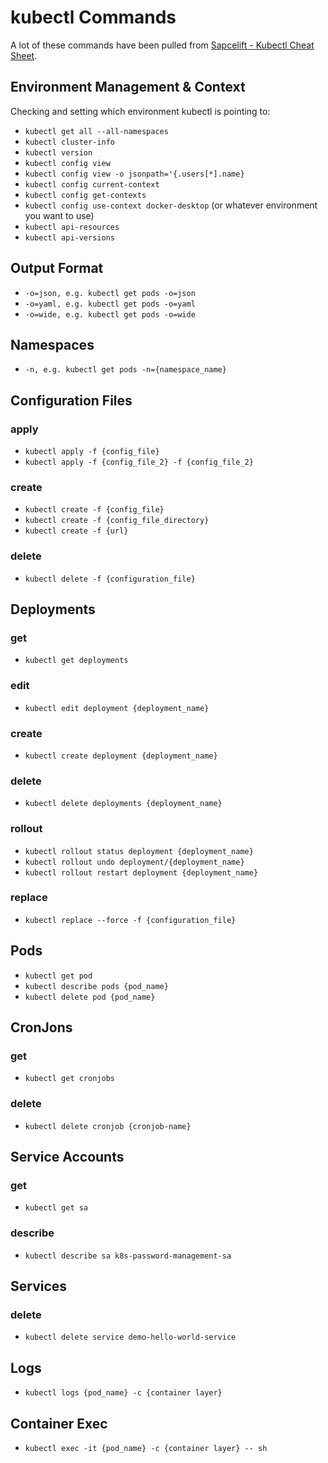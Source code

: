 # kubectl Commands

A lot of these commands have been pulled from [Sapcelift - Kubectl Cheat Sheet](https://spacelift.io/blog/kubernetes-cheat-sheet#events).

## Environment Management & Context

Checking and setting which environment kubectl is pointing to:

* ```kubectl get all --all-namespaces```
* ```kubectl cluster-info```
* ```kubectl version```
* ```kubectl config view```
* ```kubectl config view -o jsonpath='{.users[*].name}```
* ```kubectl config current-context```
* ```kubectl config get-contexts```
* ```kubectl config use-context docker-desktop``` (or whatever environment you want to use)
* ```kubectl api-resources```
* ```kubectl api-versions```

## Output Format

* ```-o=json, e.g. kubectl get pods -o=json```
* ```-o=yaml, e.g. kubectl get pods -o=yaml```
* ```-o=wide, e.g. kubectl get pods -o=wide```

## Namespaces

* ```-n, e.g. kubectl get pods -n={namespace_name}```

## Configuration Files

### apply

* ```kubectl apply -f {config_file}```
* ```kubectl apply -f {config_file_2} -f {config_file_2}```

### create

* ```kubectl create -f {config_file}```
* ```kubectl create -f {config_file_directory}```
* ```kubectl create -f {url}```

### delete

* ```kubectl delete -f {configuration_file}```

## Deployments

### get

* ```kubectl get deployments```

### edit

* ```kubectl edit deployment {deployment_name}```

### create

* ```kubectl create deployment {deployment_name}```

### delete

* ```kubectl delete deployments {deployment_name}```

### rollout

* ```kubectl rollout status deployment {deployment_name}```
* ```kubectl rollout undo deployment/{deployment_name}```
* ```kubectl rollout restart deployment {deployment_name}```

### replace

* ```kubectl replace --force -f {configuration_file}```

## Pods

* ```kubectl get pod```
* ```kubectl describe pods {pod_name}```
* ```kubectl delete pod {pod_name} ```

## CronJons

### get

* ```kubectl get cronjobs```

### delete

* ```kubectl delete cronjob {cronjob-name}```

## Service Accounts

### get

* ```kubectl get sa```

### describe

* ```kubectl describe sa k8s-password-management-sa```

## Services

### delete

* ```kubectl delete service demo-hello-world-service```

## Logs

* ```kubectl logs {pod_name} -c {container layer} ```

## Container Exec

* ```kubectl exec -it {pod_name} -c {container layer} -- sh```





 



